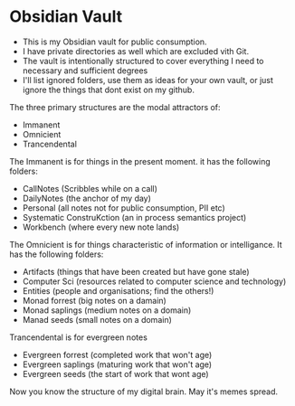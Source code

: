 # Obsidian Vault

- This is my Obsidian vault for public consumption. 
- I have private directories as well which are excluded vith Git.
- The vault is intentionally structured to cover everything I need to necessary and sufficient degrees
- I'll list ignored folders, use them as ideas for your own vault, or just ignore the things that dont exist on my github.


The three primary structures are the modal attractors of:
- Immanent
- Omnicient
- Trancendental

The Immanent is for things in the present moment. it has the following folders:
- CallNotes (Scribbles while on a call)
- DailyNotes (the anchor of my day)
- Personal (all notes not for public consumption, PII etc)
- Systematic ConstruKction (an in process semantics project)
- Workbench (where every new note lands)

The Omnicient is for things characteristic of information or intelligance. It has the following folders:
- Artifacts (things that have been created but have gone stale)
- Computer Sci (resources related to computer science and technology)
- Entities (people and organisations; find the others!)
- Monad forrest (big notes on a damain)
- Monad saplings (medium notes on a domain)
- Manad seeds (small notes on a domain)


Trancendental is for evergreen notes
- Evergreen forrest (completed work that won't age)
- Evergreen saplings (maturing work that won't age)
- Evergreen seeds (the start of work that wont age)

Now you know the structure of my digital brain. May it's memes spread. 
